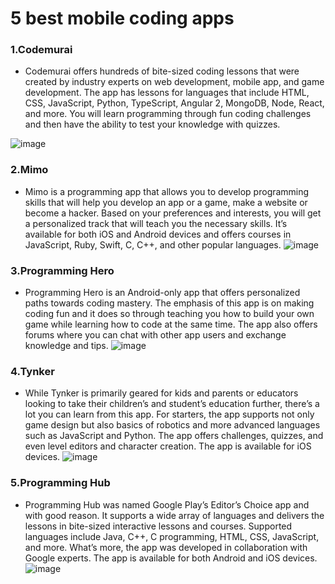 # 5 best mobile coding apps
### 1.Codemurai
- Codemurai offers hundreds of bite-sized coding lessons that were created by industry experts on web development, mobile app, and game development. The app has lessons for languages that include HTML, CSS, JavaScript, Python, TypeScript, Angular 2, MongoDB, Node, React, and more. You will learn programming through fun coding challenges and then have the ability to test your knowledge with quizzes.

 ![image](https://user-images.githubusercontent.com/90548992/193397549-10bbb145-5a6d-4da2-8310-eecc568fb333.png)



### 2.Mimo
- Mimo is a programming app that allows you to develop programming skills that will help you develop an app or a game, make a website or become a hacker. Based on your preferences and interests, you will get a personalized track that will teach you the necessary skills. It’s available for both iOS and Android devices and offers courses in JavaScript, Ruby, Swift, C, C++, and other popular languages.
 ![image](https://user-images.githubusercontent.com/90548992/193397558-146cf30c-0ffe-41f0-a250-5364ee14c1b0.png)


### 3.Programming Hero
- Programming Hero is an Android-only app that offers personalized paths towards coding mastery. The emphasis of this app is on making coding fun and it does so through teaching you how to build your own game while learning how to code at the same time. The app also offers forums where you can chat with other app users and exchange knowledge and tips.
 ![image](https://user-images.githubusercontent.com/90548992/193397568-d5954f2f-edc3-48a8-99eb-0c6a2de84af8.png)


### 4.Tynker
- While Tynker is primarily geared for kids and parents or educators looking to take their children’s and student’s education further, there’s a lot you can learn from this app. For starters, the app supports not only game design but also basics of robotics and more advanced languages such as JavaScript and Python. The app offers challenges, quizzes, and even level editors and character creation. The app is available for iOS devices.
 ![image](https://user-images.githubusercontent.com/90548992/193397575-e918b83d-a77e-46b5-834c-106f0827ddf3.png)


### 5.Programming Hub
- Programming Hub was named Google Play’s Editor’s Choice app and with good reason. It supports a wide array of languages and delivers the lessons in bite-sized interactive lessons and courses. Supported languages include Java, C++, C programming, HTML, CSS, JavaScript, and more. What’s more, the app was developed in collaboration with Google experts. The app is available for both Android and iOS devices.
 ![image](https://user-images.githubusercontent.com/90548992/193397582-d601e97b-3a9c-44c7-a268-d642f930bd0c.png)


